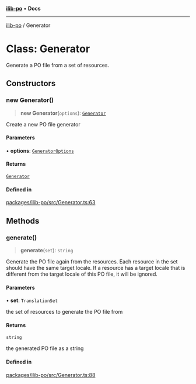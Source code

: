 [**ilib-po**](../index.md) • **Docs**

***

[ilib-po](../index.md) / Generator

# Class: Generator

Generate a PO file from a set of resources.

## Constructors

### new Generator()

> **new Generator**(`options`): [`Generator`](Generator.md)

Create a new PO file generator

#### Parameters

• **options**: [`GeneratorOptions`](../interfaces/GeneratorOptions.md)

#### Returns

[`Generator`](Generator.md)

#### Defined in

[packages/ilib-po/src/Generator.ts:63](https://github.com/iLib-js/ilib-mono/blob/93e89be607a435a4b66a7be8ed5050a5552f16db/packages/ilib-po/src/Generator.ts#L63)

## Methods

### generate()

> **generate**(`set`): `string`

Generate the PO file again from the resources. Each resource in the set
should have the same target locale. If a resource has a target locale
that is different from the target locale of this PO file, it will be
ignored.

#### Parameters

• **set**: `TranslationSet`

the set of resources to generate the PO file from

#### Returns

`string`

the generated PO file as a string

#### Defined in

[packages/ilib-po/src/Generator.ts:88](https://github.com/iLib-js/ilib-mono/blob/93e89be607a435a4b66a7be8ed5050a5552f16db/packages/ilib-po/src/Generator.ts#L88)
